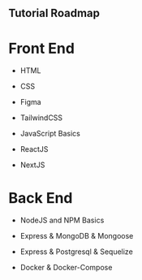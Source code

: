 ## Tutorial Roadmap

# Front End

- HTML

- CSS

- Figma

- TailwindCSS

- JavaScript Basics

- ReactJS

- NextJS

# Back End

- NodeJS and NPM Basics

- Express & MongoDB & Mongoose

- Express & Postgresql & Sequelize

- Docker & Docker-Compose
